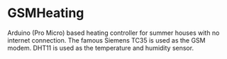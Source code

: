 # GSMHeating
Arduino (Pro Micro) based heating controller for summer houses with no internet connection. The famous Siemens TC35 is used as the GSM modem. DHT11 is used as the temperature and humidity sensor.
